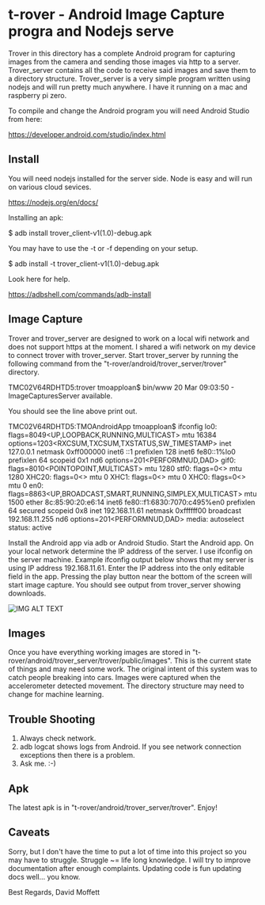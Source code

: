 

# t-rover - Android Image Capture progra and Nodejs serve

Trover in this directory has a complete Android program for capturing images from the camera and sending those images via http to a server. Trover_server contains all the code to receive said images and save them to a directory structure. Trover_server is a very simple program written using nodejs and will run pretty much anywhere.  I have it running on a mac and raspberry pi zero.   

To compile and change the Android program you will need Android Studio from here:

https://developer.android.com/studio/index.html


## Install
You will need nodejs installed for the server side. Node is easy and will run on various cloud sevices.

https://nodejs.org/en/docs/

Installing an apk:

$ adb install trover_client-v1\(1.0\)-debug.apk

You may have to use the -t or -f depending on your setup.

$ adb install -t trover_client-v1\(1.0\)-debug.apk

Look here for help.

https://adbshell.com/commands/adb-install


## Image Capture
Trover and trover_server are designed to work on a local wifi network and does not support https at the moment.  I shared a wifi network on my device to connect trover with trover_server.  Start trover_server by running the following command from the "t-rover/android/trover_server/trover" directory.  

TMC02V64RDHTD5:trover tmoapploan$ bin/www
20 Mar 09:03:50 - ImageCapturesServer available.

You should see the line above print out.  




TMC02V64RDHTD5:TMOAndroidApp tmoapploan$ ifconfig
lo0: flags=8049<UP,LOOPBACK,RUNNING,MULTICAST> mtu 16384
	options=1203<RXCSUM,TXCSUM,TXSTATUS,SW_TIMESTAMP>
	inet 127.0.0.1 netmask 0xff000000 
	inet6 ::1 prefixlen 128 
	inet6 fe80::1%lo0 prefixlen 64 scopeid 0x1 
	nd6 options=201<PERFORMNUD,DAD>
gif0: flags=8010<POINTOPOINT,MULTICAST> mtu 1280
stf0: flags=0<> mtu 1280
XHC20: flags=0<> mtu 0
XHC1: flags=0<> mtu 0
XHC0: flags=0<> mtu 0
en0: flags=8863<UP,BROADCAST,SMART,RUNNING,SIMPLEX,MULTICAST> mtu 1500
	ether 8c:85:90:20:e6:14 
	inet6 fe80::f1:6830:7070:c495%en0 prefixlen 64 secured scopeid 0x8 
	inet 192.168.11.61 netmask 0xffffff00 broadcast 192.168.11.255
	nd6 options=201<PERFORMNUD,DAD>
	media: autoselect
	status: active


Install the Android app via adb or Android Studio. Start the Android app.  On your local network determine the IP address of the server.  I use ifconfig on the server machine. Example ifconfig output below shows that my server is using IP address 192.168.11.61.  Enter the IP address into the only editable field in the app. Pressing the play button near the bottom of the screen will start image capture.  You should see output from trover_server showing downloads.

![IMG ALT TEXT](images/screenshot.jpg)


## Images
Once you have everything working images are stored in "t-rover/android/trover_server/trover/public/images". This is the current state of things and may need some work.  The original intent of this system was to catch people breaking into cars.  Images were captured when the accelerometer detected movement. The directory structure may need to change for machine learning.

## Trouble Shooting

1. Always check network.
2. adb logcat shows logs from Android. If you see network connection exceptions then there is a problem.
3. Ask me. :-)

## Apk
The latest apk is in "t-rover/android/trover_server/trover". Enjoy!


## Caveats
Sorry, but I don't have the time to put a lot of time into this project so you may have to struggle. Struggle ~= life long knowledge. I will try to improve documentation after enough complaints.  Updating code is fun updating docs well... you know.

Best Regards,
David Moffett
